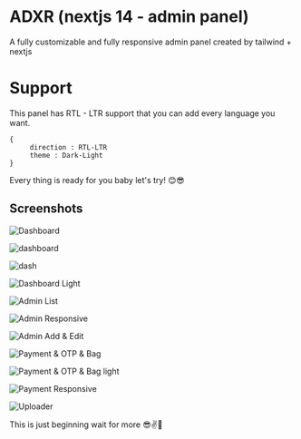
# ADXR (nextjs 14 - admin panel)

A fully customizable and fully responsive admin panel created by tailwind + nextjs



# Support

This panel has RTL - LTR support that you can add every language you want.

```
{
     direction : RTL-LTR
     theme : Dark-Light
}
 ```


Every thing is ready for you baby let's try! 😊😎
## Screenshots


![Dashboard](https://beeimg.com/images/r93982358562.png)

![dashboard ](https://beeimg.com/images/t57892913533.png)

![dash](https://beeimg.com/images/x04132772481.png)

![Dashboard Light](https://beeimg.com/images/h69487688303.png)

![Admin List](https://beeimg.com/images/m46836555624.png)

![Admin Responsive](https://beeimg.com/images/e48936091733.png)

![Admin Add & Edit](https://beeimg.com/images/y57135415632.png)

![Payment & OTP & Bag](https://beeimg.com/images/y83042296153.png)

![Payment & OTP & Bag light](https://beeimg.com/images/u23968185054.png)

![Payment Responsive](https://beeimg.com/images/t92125547274.png)

![Uploader](https://beeimg.com/images/o54704735972.png)


This is just beginning wait for more 😎✌️🧡